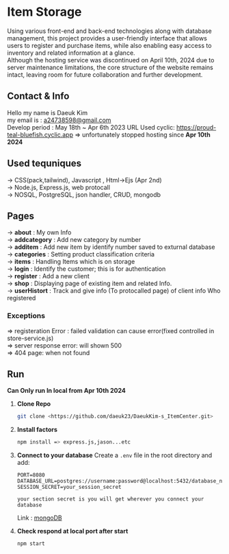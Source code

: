 # Item Storage  
Using various front-end and back-end technologies along with database management, this project provides a user-friendly interface that allows users to register and purchase items,   while also enabling easy access to inventory and related information at a glance.  
Although the hosting service was discontinued on April 10th, 2024 due to server maintenance limitations, the core structure of the website remains intact, leaving room for future   collaboration and further development.

## Contact & Info

Hello my name is Daeuk Kim   
my email is : a24738598@gmail.com  
Develop period : May 18th ~ Apr 6th 2023
URL Used cyclic: https://proud-teal-bluefish.cyclic.app => unfortunately stopped hosting since **Apr 10th 2024**  

## Used tequniques  

-> CSS(pack,tailwind), Javascript , Html->Ejs (Apr 2nd)  
-> Node.js, Express.js, web protocall  
-> NOSQL, PostgreSQL, json handler, CRUD, mongodb

## Pages  

-> **about** : My own Info  
-> **addcategory** : Add new category by number  
-> **additem** : Add new item by identify number saved to exturnal database  
-> **categories** : Setting product classification criteria  
-> **items** : Handling Items which is on storage  
-> **login** : Identify the customer; this is for authentication  
-> **register** : Add a new client  
-> **shop** : Displaying page of existing item and related Info.  
-> **userHistort** : Track and give info (To protocalled page) of client info Who registered  

### Exceptions  
=> registeration Error : failed validation can cause error(fixed controlled in store-service.js)  
=> server response error: will shown 500  
=> 404 page: when not found  

## Run
**Can Only run In local from Apr 10th 2024**

1. **Clone Repo**
   ```bash
   git clone <https://github.com/daeuk23/DaeukKim-s_ItemCenter.git>
   ```

2. **Install factors**
   ```bash
   npm install => express.js,jason...etc
   ```

3. **Connect to your database**
   Create a `.env` file in the root directory and add:
   ```env
   PORT=8080
   DATABASE_URL=postgres://username:password@localhost:5432/database_name
   SESSION_SECRET=your_session_secret

   your section secret is you will get wherever you connect your database
   ```  
   Link : [mongoDB](https://www.mongodb.com/lp/cloud/atlas/try4-reg?utm_source=google&utm_campaign=search_gs_pl_evergreen_mongodb_general_prosp-brand_gic-null_ww-tier1_ps-all_desktop_eng_lead&utm_term=mongoose%20db&utm_medium=cpc_paid_search&utm_ad=e&utm_ad_campaign_id=22124314770&adgroup=173195497083&cq_cmp=22124314770&gad_source=1&gad_campaignid=22124314770&gbraid=0AAAAADQ1403esFOCBqCnBO2GqIp3dP1eX&gclid=CjwKCAjw3MXBBhAzEiwA0vLXQerGVagwNWYmi7cHoVQSqnBmM9z1kEBQISl0N7HFKDm8rjMJOg8QLRoCNngQAvD_BwE)

4. **Check respond at local port after start**
   ```bash
   npm start
   ```
